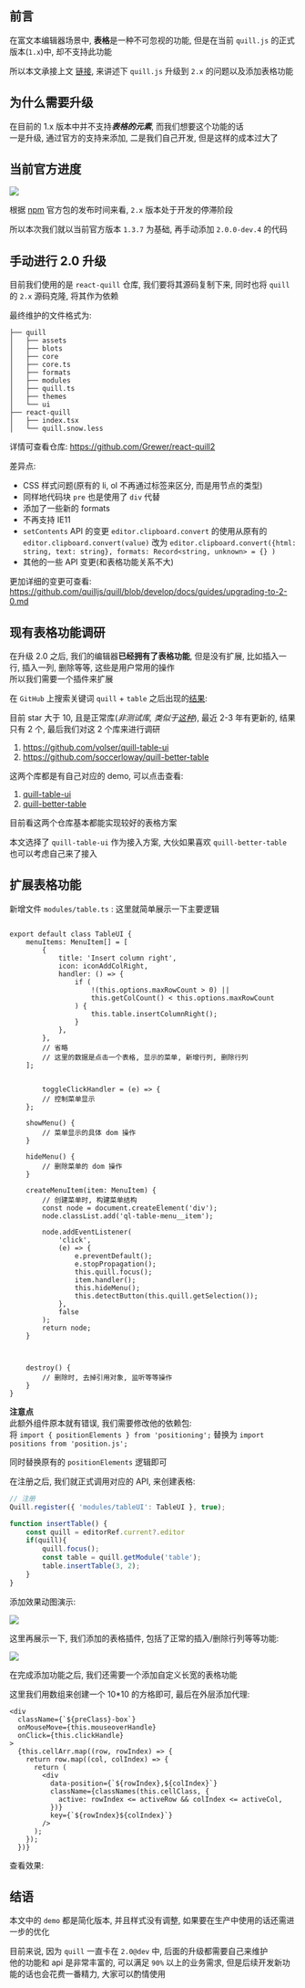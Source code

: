 ## 前言

在富文本编辑器场景中, **表格**是一种不可忽视的功能, 但是在当前 `quill.js` 的正式版本(`1.x`)中, 却不支持此功能

所以本文承接上文 [链接](ss), 来讲述下 `quill.js` 升级到 `2.x` 的问题以及添加表格功能

## 为什么需要升级

在目前的 1.x 版本中并不支持***表格的元素***, 而我们想要这个功能的话  
一是升级, 通过官方的支持来添加, 二是我们自己开发, 但是这样的成本过大了

## 当前官方进度

![](images/img.png)

根据 [npm](https://www.npmjs.com/package/quill) 官方包的发布时间来看, `2.x` 版本处于开发的停滞阶段

所以本次我们就以当前官方版本 `1.3.7` 为基础, 再手动添加 `2.0.0-dev.4` 的代码

## 手动进行 2.0 升级

目前我们使用的是 `react-quill` 仓库, 我们要将其源码复制下来, 同时也将 `quill` 的 `2.x` 源码克隆, 将其作为依赖

最终维护的文件格式为:
```
├── quill
│   ├── assets
│   ├── blots
│   ├── core
│   ├── core.ts
│   ├── formats
│   ├── modules
│   ├── quill.ts
│   ├── themes
│   └── ui
├── react-quill
│   ├── index.tsx
│   └── quill.snow.less

```

详情可查看仓库: https://github.com/Grewer/react-quill2

差异点:
- CSS 样式问题(原有的 li, ol 不再通过标签来区分, 而是用节点的类型)
- 同样地代码块 `pre` 也是使用了 `div` 代替
- 添加了一些新的 formats
- 不再支持 IE11
- `setContents` API 的变更
  `editor.clipboard.convert` 的使用从原有的 `editor.clipboard.convert(value)` 改为 `editor.clipboard.convert({html: string, text: string}, formats: Record<string, unknown> = {} )`
- 其他的一些 API 变更(和表格功能关系不大)

更加详细的变更可查看: https://github.com/quilljs/quill/blob/develop/docs/guides/upgrading-to-2-0.md


## 现有表格功能调研

在升级 2.0 之后, 我们的编辑器**已经拥有了表格功能**, 但是没有扩展, 比如插入一行, 插入一列, 删除等等, 这些是用户常用的操作  
所以我们需要一个插件来扩展

在 `GitHub` 上搜索关键词 `quill` + `table` 之后出现的[结果](https://github.com/search?q=quill+table):

目前 star 大于 10, 且是正常库(_非测试库, 类似于[这种](https://github.com/dost/quilljs-table)_), 最近 2-3 年有更新的, 结果只有 2 个, 最后我们对这 2 个库来进行调研

1. https://github.com/volser/quill-table-ui
2. https://github.com/soccerloway/quill-better-table

这两个库都是有自己对应的 demo, 可以点击查看:

1. [quill-table-ui](https://codepen.io/volser/pen/QWWpOpr)
2. [quill-better-table](https://codepen.io/soccerloway/pen/WWJowj)

目前看这两个仓库基本都能实现较好的表格方案

本文选择了 `quill-table-ui` 作为接入方案, 大伙如果喜欢 `quill-better-table` 也可以考虑自己来了接入

## 扩展表格功能

新增文件 `modules/table.ts` :
这里就简单展示一下主要逻辑
```tsx

export default class TableUI {
    menuItems: MenuItem[] = [
        {
            title: 'Insert column right',
            icon: iconAddColRight,
            handler: () => {
                if (
                    !(this.options.maxRowCount > 0) ||
                    this.getColCount() < this.options.maxRowCount
                ) {
                    this.table.insertColumnRight();
                }
            },
        },
        // 省略
        // 这里的数据是点击一个表格, 显示的菜单, 新增行列, 删除行列
    ];
    
    
        toggleClickHandler = (e) => {
        // 控制菜单显示
    };
    
    showMenu() {
        // 菜单显示的具体 dom 操作
    }
    
    hideMenu() {
        // 删除菜单的 dom 操作
    }
    
    createMenuItem(item: MenuItem) {
        // 创建菜单时, 构建菜单结构
        const node = document.createElement('div');
        node.classList.add('ql-table-menu__item');
    
        node.addEventListener(
            'click',
            (e) => {
                e.preventDefault();
                e.stopPropagation();
                this.quill.focus();
                item.handler();
                this.hideMenu();
                this.detectButton(this.quill.getSelection());
            },
            false
        );
        return node;
    }
    
    
    
    destroy() {
        // 删除时, 去掉引用对象, 监听等等操作
    }
}
```

**注意点**  
此额外组件原本就有错误, 我们需要修改他的依赖包:   
将  `import { positionElements } from 'positioning';` 替换为  `import positions from 'position.js';`

同时替换原有的 `positionElements` 逻辑即可


在注册之后, 我们就正式调用对应的 API, 来创建表格:

```ts
// 注册
Quill.register({ 'modules/tableUI': TableUI }, true);

function insertTable() {
    const quill = editorRef.current?.editor
    if(quill){
        quill.focus();
        const table = quill.getModule('table');
        table.insertTable(3, 2);
    }
}
```

添加效果动图演示:

![](images/1.gif)

这里再展示一下, 我们添加的表格插件, 包括了正常的插入/删除行列等等功能:

![](images/2.gif)


在完成添加功能之后, 我们还需要一个添加自定义长宽的表格功能

这里我们用数组来创建一个 10*10 的方格即可, 最后在外层添加代理:

```tsx
<div
  className={`${preClass}-box`}
  onMouseMove={this.mouseoverHandle}
  onClick={this.clickHandle}
>
  {this.cellArr.map((row, rowIndex) => {
    return row.map((col, colIndex) => {
      return (
        <div
          data-position={`${rowIndex},${colIndex}`}
          className={classNames(this.cellClass, {
            active: rowIndex <= activeRow && colIndex <= activeCol,
          })}
          key={`${rowIndex}${colIndex}`}
        />
      );
    });
  })}
```

查看效果:




## 结语

本文中的 `demo` 都是简化版本, 并且样式没有调整, 如果要在生产中使用的话还需进一步的优化

目前来说, 因为 `quill` 一直卡在 `2.0@dev` 中, 后面的升级都需要自己来维护  
他的功能和 api 是非常丰富的, 可以满足 `90%` 以上的业务需求, 但是后续开发新功能的话也会花费一番精力, 大家可以酌情使用
